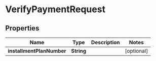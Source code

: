 
# VerifyPaymentRequest

## Properties
Name | Type | Description | Notes
------------ | ------------- | ------------- | -------------
**installmentPlanNumber** | **String** |  |  [optional]



